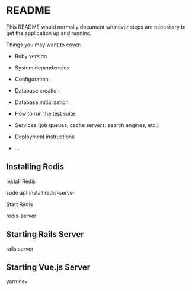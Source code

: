 # README

This README would normally document whatever steps are necessary to get the
application up and running.

Things you may want to cover:

* Ruby version

* System dependencies

* Configuration

* Database creation

* Database initialization

* How to run the test suite

* Services (job queues, cache servers, search engines, etc.)

* Deployment instructions

* ...

## Installing Redis

Install Redis

sudo apt install redis-server

Start Redis

redis-server

## Starting Rails Server

rails server

## Starting Vue.js Server

yarn dev
